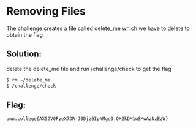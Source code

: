 
# Removing Files
The challenge creates a file called delete_me which we have to delete to obtain the flag

## Solution:

delete the delete_me file and run /challenge/check to get the flag

```sh
$ rm ~/delete_me
$ /challenge/check
```

## Flag: 

```
pwn.college{AX5GV0FyeX7DR-J0Djz6IpNMge3.QX2kDM1wSMwAzNzEzW}
```





